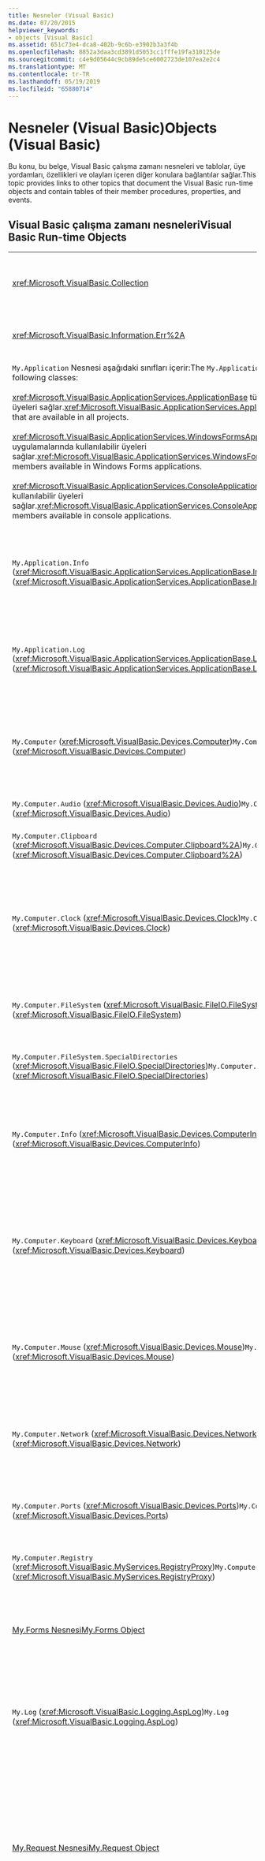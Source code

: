 ```yaml
---
title: Nesneler (Visual Basic)
ms.date: 07/20/2015
helpviewer_keywords:
- objects [Visual Basic]
ms.assetid: 651c73e4-dca8-402b-9c6b-e3902b3a3f4b
ms.openlocfilehash: 8852a3daa3cd3891d5053cc1fffe19fa310125de
ms.sourcegitcommit: c4e9d05644c9cb89de5ce6002723de107ea2e2c4
ms.translationtype: MT
ms.contentlocale: tr-TR
ms.lasthandoff: 05/19/2019
ms.locfileid: "65880714"
---
```

# <a name="objects-visual-basic"></a><span data-ttu-id="24010-102">Nesneler (Visual Basic)</span><span class="sxs-lookup"><span data-stu-id="24010-102">Objects (Visual Basic)</span></span>
<span data-ttu-id="24010-103">Bu konu, bu belge, Visual Basic çalışma zamanı nesneleri ve tablolar, üye yordamları, özellikleri ve olayları içeren diğer konulara bağlantılar sağlar.</span><span class="sxs-lookup"><span data-stu-id="24010-103">This topic provides links to other topics that document the Visual Basic run-time objects and contain tables of their member procedures, properties, and events.</span></span>  
  
## <a name="visual-basic-run-time-objects"></a><span data-ttu-id="24010-104">Visual Basic çalışma zamanı nesneleri</span><span class="sxs-lookup"><span data-stu-id="24010-104">Visual Basic Run-time Objects</span></span>  
  
|||  
|---|---|  
|<xref:Microsoft.VisualBasic.Collection>|<span data-ttu-id="24010-105">Tek bir nesne olarak ilgili bir öğe grubunu görmek için kullanışlı bir yol sağlar.</span><span class="sxs-lookup"><span data-stu-id="24010-105">Provides a convenient way to see a related group of items as a single object.</span></span>|  
|<xref:Microsoft.VisualBasic.Information.Err%2A>|<span data-ttu-id="24010-106">Çalışma zamanı hataları hakkında bilgi içerir.</span><span class="sxs-lookup"><span data-stu-id="24010-106">Contains information about run-time errors.</span></span>|  
|<span data-ttu-id="24010-107">`My.Application` Nesnesi aşağıdaki sınıfları içerir:</span><span class="sxs-lookup"><span data-stu-id="24010-107">The `My.Application` object consists of the following classes:</span></span><br /><br /> <span data-ttu-id="24010-108"><xref:Microsoft.VisualBasic.ApplicationServices.ApplicationBase> tüm projelerde kullanılabilen üyeleri sağlar.</span><span class="sxs-lookup"><span data-stu-id="24010-108"><xref:Microsoft.VisualBasic.ApplicationServices.ApplicationBase> provides members that are available in all projects.</span></span><br /><br /> <span data-ttu-id="24010-109"><xref:Microsoft.VisualBasic.ApplicationServices.WindowsFormsApplicationBase> Windows Forms uygulamalarında kullanılabilir üyeleri sağlar.</span><span class="sxs-lookup"><span data-stu-id="24010-109"><xref:Microsoft.VisualBasic.ApplicationServices.WindowsFormsApplicationBase> provides members available in Windows Forms applications.</span></span><br /><br /> <span data-ttu-id="24010-110"><xref:Microsoft.VisualBasic.ApplicationServices.ConsoleApplicationBase> Konsol uygulamalarında kullanılabilir üyeleri sağlar.</span><span class="sxs-lookup"><span data-stu-id="24010-110"><xref:Microsoft.VisualBasic.ApplicationServices.ConsoleApplicationBase> provides members available in console applications.</span></span>|<span data-ttu-id="24010-111">Yalnızca geçerli uygulama veya DLL ile ilişkili veriler sağlar.</span><span class="sxs-lookup"><span data-stu-id="24010-111">Provides data that is associated only with the current application or DLL.</span></span> <span data-ttu-id="24010-112">Hiçbir sistem düzeyindeki bilgileri ile değiştirilebilir `My.Application`.</span><span class="sxs-lookup"><span data-stu-id="24010-112">No system-level information can be altered with `My.Application`.</span></span><br /><br /> <span data-ttu-id="24010-113">Bazı üyeler, yalnızca Windows Forms veya konsol uygulamaları için kullanılabilir.</span><span class="sxs-lookup"><span data-stu-id="24010-113">Some members are available only for Windows Forms or console applications.</span></span>|  
|<span data-ttu-id="24010-114">`My.Application.Info` (<xref:Microsoft.VisualBasic.ApplicationServices.ApplicationBase.Info%2A>)</span><span class="sxs-lookup"><span data-stu-id="24010-114">`My.Application.Info` (<xref:Microsoft.VisualBasic.ApplicationServices.ApplicationBase.Info%2A>)</span></span>|<span data-ttu-id="24010-115">Sürüm numarası, açıklama, yüklenen derlemeler ve benzeri gibi bir uygulamayla ilgili bilgileri almak için özellikleri sağlar.</span><span class="sxs-lookup"><span data-stu-id="24010-115">Provides properties for getting the information about an application, such as the version number, description, loaded assemblies, and so on.</span></span>|  
|<span data-ttu-id="24010-116">`My.Application.Log` (<xref:Microsoft.VisualBasic.ApplicationServices.ApplicationBase.Log%2A>)</span><span class="sxs-lookup"><span data-stu-id="24010-116">`My.Application.Log` (<xref:Microsoft.VisualBasic.ApplicationServices.ApplicationBase.Log%2A>)</span></span>|<span data-ttu-id="24010-117">Bir özellik ve olay ve özel durum bilgileri için uygulamanın günlük dinleyicileri yazmak için yöntemler sağlar.</span><span class="sxs-lookup"><span data-stu-id="24010-117">Provides a property and methods to write event and exception information to the application's log listeners.</span></span>|  
|<span data-ttu-id="24010-118">`My.Computer` (<xref:Microsoft.VisualBasic.Devices.Computer>)</span><span class="sxs-lookup"><span data-stu-id="24010-118">`My.Computer` (<xref:Microsoft.VisualBasic.Devices.Computer>)</span></span>|<span data-ttu-id="24010-119">Ses, saat, klavye, dosya sistemi ve benzeri gibi bilgisayar bileşenlerini yönetmek için gereken özellikleri sağlar.</span><span class="sxs-lookup"><span data-stu-id="24010-119">Provides properties for manipulating computer components such as audio, the clock, the keyboard, the file system, and so on.</span></span>|  
|<span data-ttu-id="24010-120">`My.Computer.Audio` (<xref:Microsoft.VisualBasic.Devices.Audio>)</span><span class="sxs-lookup"><span data-stu-id="24010-120">`My.Computer.Audio` (<xref:Microsoft.VisualBasic.Devices.Audio>)</span></span>|<span data-ttu-id="24010-121">Ses çalma için yöntemler sağlar.</span><span class="sxs-lookup"><span data-stu-id="24010-121">Provides methods for playing sounds.</span></span>|  
|<span data-ttu-id="24010-122">`My.Computer.Clipboard` (<xref:Microsoft.VisualBasic.Devices.Computer.Clipboard%2A>)</span><span class="sxs-lookup"><span data-stu-id="24010-122">`My.Computer.Clipboard` (<xref:Microsoft.VisualBasic.Devices.Computer.Clipboard%2A>)</span></span>|<span data-ttu-id="24010-123">Pano yönlendirmeye yönelik yöntemleri sağlar.</span><span class="sxs-lookup"><span data-stu-id="24010-123">Provides methods for manipulating the Clipboard.</span></span>|  
|<span data-ttu-id="24010-124">`My.Computer.Clock` (<xref:Microsoft.VisualBasic.Devices.Clock>)</span><span class="sxs-lookup"><span data-stu-id="24010-124">`My.Computer.Clock` (<xref:Microsoft.VisualBasic.Devices.Clock>)</span></span>|<span data-ttu-id="24010-125">Geçerli yerel saat ve Eşgüdümlü Evrensel Saat (Greenwich saati ile eşdeğerdir), sistem saatinden erişmek için özellikleri sağlar.</span><span class="sxs-lookup"><span data-stu-id="24010-125">Provides properties for accessing the current local time and Universal Coordinated Time (equivalent to Greenwich Mean Time) from the system clock.</span></span>|  
|<span data-ttu-id="24010-126">`My.Computer.FileSystem` (<xref:Microsoft.VisualBasic.FileIO.FileSystem>)</span><span class="sxs-lookup"><span data-stu-id="24010-126">`My.Computer.FileSystem` (<xref:Microsoft.VisualBasic.FileIO.FileSystem>)</span></span>|<span data-ttu-id="24010-127">Özellikler ve sürücüleri, dosyalar ve dizinler ile çalışmak için yöntemler sağlar.</span><span class="sxs-lookup"><span data-stu-id="24010-127">Provides properties and methods for working with drives, files, and directories.</span></span>|  
|<span data-ttu-id="24010-128">`My.Computer.FileSystem.SpecialDirectories` (<xref:Microsoft.VisualBasic.FileIO.SpecialDirectories>)</span><span class="sxs-lookup"><span data-stu-id="24010-128">`My.Computer.FileSystem.SpecialDirectories` (<xref:Microsoft.VisualBasic.FileIO.SpecialDirectories>)</span></span>|<span data-ttu-id="24010-129">Yaygın olarak erişmek için özellikler dizinleri başvurulan sağlar.</span><span class="sxs-lookup"><span data-stu-id="24010-129">Provides properties for accessing commonly referenced directories.</span></span>|  
|<span data-ttu-id="24010-130">`My.Computer.Info` (<xref:Microsoft.VisualBasic.Devices.ComputerInfo>)</span><span class="sxs-lookup"><span data-stu-id="24010-130">`My.Computer.Info` (<xref:Microsoft.VisualBasic.Devices.ComputerInfo>)</span></span>|<span data-ttu-id="24010-131">Bilgisayarın bellek, yüklenen derlemeler, ad ve işletim sistemi hakkında bilgi almak için özellikleri sağlar.</span><span class="sxs-lookup"><span data-stu-id="24010-131">Provides properties for getting information about the computer's memory, loaded assemblies, name, and operating system.</span></span>|  
|<span data-ttu-id="24010-132">`My.Computer.Keyboard` (<xref:Microsoft.VisualBasic.Devices.Keyboard>)</span><span class="sxs-lookup"><span data-stu-id="24010-132">`My.Computer.Keyboard` (<xref:Microsoft.VisualBasic.Devices.Keyboard>)</span></span>|<span data-ttu-id="24010-133">Geçerli durumu ne anahtarları şu anda basıldığında ve gönderme tuş vuruşları etkin pencereyi bir yöntem sağlar klavye ile erişmek için özellikleri sağlar.</span><span class="sxs-lookup"><span data-stu-id="24010-133">Provides properties for accessing the current state of the keyboard, such as what keys are currently pressed, and provides a method to send keystrokes to the active window.</span></span>|  
|<span data-ttu-id="24010-134">`My.Computer.Mouse` (<xref:Microsoft.VisualBasic.Devices.Mouse>)</span><span class="sxs-lookup"><span data-stu-id="24010-134">`My.Computer.Mouse` (<xref:Microsoft.VisualBasic.Devices.Mouse>)</span></span>|<span data-ttu-id="24010-135">Biçim ve yerel bilgisayarda yüklü olan fare yapılandırma hakkında bilgi almak için özellikleri sağlar.</span><span class="sxs-lookup"><span data-stu-id="24010-135">Provides properties for getting information about the format and configuration of the mouse that is installed on the local computer.</span></span>|  
|<span data-ttu-id="24010-136">`My.Computer.Network` (<xref:Microsoft.VisualBasic.Devices.Network>)</span><span class="sxs-lookup"><span data-stu-id="24010-136">`My.Computer.Network` (<xref:Microsoft.VisualBasic.Devices.Network>)</span></span>|<span data-ttu-id="24010-137">Bir özellik, bir olay ve bilgisayarın bağlı olduğu ağ ile etkileşim için yöntemler sağlar.</span><span class="sxs-lookup"><span data-stu-id="24010-137">Provides a property, an event, and methods for interacting with the network to which the computer is connected.</span></span>|  
|<span data-ttu-id="24010-138">`My.Computer.Ports` (<xref:Microsoft.VisualBasic.Devices.Ports>)</span><span class="sxs-lookup"><span data-stu-id="24010-138">`My.Computer.Ports` (<xref:Microsoft.VisualBasic.Devices.Ports>)</span></span>|<span data-ttu-id="24010-139">Bir özellik ve bilgisayar ile seri bağlantı noktalarına erişmek için bir yöntem sağlar.</span><span class="sxs-lookup"><span data-stu-id="24010-139">Provides a property and a method for accessing the computer's serial ports.</span></span>|  
|<span data-ttu-id="24010-140">`My.Computer.Registry` (<xref:Microsoft.VisualBasic.MyServices.RegistryProxy>)</span><span class="sxs-lookup"><span data-stu-id="24010-140">`My.Computer.Registry` (<xref:Microsoft.VisualBasic.MyServices.RegistryProxy>)</span></span>|<span data-ttu-id="24010-141">Özellikler ve kayıt defterini düzenlemek için yöntemler sağlar.</span><span class="sxs-lookup"><span data-stu-id="24010-141">Provides properties and methods for manipulating the registry.</span></span>|  
|[<span data-ttu-id="24010-142">My.Forms Nesnesi</span><span class="sxs-lookup"><span data-stu-id="24010-142">My.Forms Object</span></span>](../../../visual-basic/language-reference/objects/my-forms-object.md)|<span data-ttu-id="24010-143">Her Windows formunu örneğini erişmeye yönelik özellikler geçerli projedeki bildirilen sağlar.</span><span class="sxs-lookup"><span data-stu-id="24010-143">Provides properties for accessing an instance of each Windows Form declared in the current project.</span></span>|  
|<span data-ttu-id="24010-144">`My.Log` (<xref:Microsoft.VisualBasic.Logging.AspLog>)</span><span class="sxs-lookup"><span data-stu-id="24010-144">`My.Log` (<xref:Microsoft.VisualBasic.Logging.AspLog>)</span></span>|<span data-ttu-id="24010-145">Bir özellik ve Web uygulamaları için uygulamanın günlük dinleyicileri için olay ve özel durum bilgilerini yazma yöntemleri sağlar.</span><span class="sxs-lookup"><span data-stu-id="24010-145">Provides a property and methods for writing event and exception information to the application's log listeners for Web applications.</span></span>|  
|[<span data-ttu-id="24010-146">My.Request Nesnesi</span><span class="sxs-lookup"><span data-stu-id="24010-146">My.Request Object</span></span>](../../../visual-basic/language-reference/objects/my-request-object.md)|<span data-ttu-id="24010-147">Alır <xref:System.Web.HttpRequest> istenen sayfa nesnesi.</span><span class="sxs-lookup"><span data-stu-id="24010-147">Gets the <xref:System.Web.HttpRequest> object for the requested page.</span></span> <span data-ttu-id="24010-148">`My.Request` Nesnesi geçerli HTTP isteğiyle ilgili bilgileri içerir.</span><span class="sxs-lookup"><span data-stu-id="24010-148">The `My.Request` object contains information about the current HTTP request.</span></span><br /><br /> <span data-ttu-id="24010-149">`My.Request` Nesne yalnızca ASP.NET uygulamaları için kullanılabilir.</span><span class="sxs-lookup"><span data-stu-id="24010-149">The `My.Request` object is available only for ASP.NET applications.</span></span>|  
|[<span data-ttu-id="24010-150">My.Resources Nesnesi</span><span class="sxs-lookup"><span data-stu-id="24010-150">My.Resources Object</span></span>](../../../visual-basic/language-reference/objects/my-resources-object.md)|<span data-ttu-id="24010-151">Bir uygulamanın kaynaklara erişmek için özellikler ve sınıfları sağlar.</span><span class="sxs-lookup"><span data-stu-id="24010-151">Provides properties and classes for accessing an application's resources.</span></span>|  
|[<span data-ttu-id="24010-152">My.Response Nesnesi</span><span class="sxs-lookup"><span data-stu-id="24010-152">My.Response Object</span></span>](../../../visual-basic/language-reference/objects/my-response-object.md)|<span data-ttu-id="24010-153">Alır <xref:System.Web.HttpResponse> ile ilişkili nesne <xref:System.Web.UI.Page>.</span><span class="sxs-lookup"><span data-stu-id="24010-153">Gets the <xref:System.Web.HttpResponse> object that is associated with the <xref:System.Web.UI.Page>.</span></span> <span data-ttu-id="24010-154">Bu nesne, HTTP yanıt verilerini istemciye göndermenize olanak sağlar ve bu yanıt hakkında bilgiler içerir.</span><span class="sxs-lookup"><span data-stu-id="24010-154">This object allows you to send HTTP response data to a client and contains information about that response.</span></span><br /><br /> <span data-ttu-id="24010-155">`My.Response` Nesne yalnızca ASP.NET uygulamaları için kullanılabilir.</span><span class="sxs-lookup"><span data-stu-id="24010-155">The `My.Response` object is available only for ASP.NET applications.</span></span>|  
|[<span data-ttu-id="24010-156">My.Settings Nesnesi</span><span class="sxs-lookup"><span data-stu-id="24010-156">My.Settings Object</span></span>](../../../visual-basic/language-reference/objects/my-settings-object.md)|<span data-ttu-id="24010-157">Özellikler ve uygulama ayarlarına erişme için yöntemler sağlar.</span><span class="sxs-lookup"><span data-stu-id="24010-157">Provides properties and methods for accessing an application's settings.</span></span>|  
|<span data-ttu-id="24010-158">`My.User` (<xref:Microsoft.VisualBasic.ApplicationServices.User>)</span><span class="sxs-lookup"><span data-stu-id="24010-158">`My.User` (<xref:Microsoft.VisualBasic.ApplicationServices.User>)</span></span>|<span data-ttu-id="24010-159">Geçerli kullanıcı ile ilgili bilgilere erişim sağlar.</span><span class="sxs-lookup"><span data-stu-id="24010-159">Provides access to information about the current user.</span></span>|  
|[<span data-ttu-id="24010-160">My.WebServices Nesnesi</span><span class="sxs-lookup"><span data-stu-id="24010-160">My.WebServices Object</span></span>](../../../visual-basic/language-reference/objects/my-webservices-object.md)|<span data-ttu-id="24010-161">Oluşturma ve erişme geçerli proje tarafından başvurulan her Web hizmeti tek bir örneği için özellikleri sağlar.</span><span class="sxs-lookup"><span data-stu-id="24010-161">Provides properties for creating and accessing a single instance of each Web service that is referenced by the current project.</span></span>|  
|<xref:Microsoft.VisualBasic.FileIO.TextFieldParser>|<span data-ttu-id="24010-162">Yapılandırılmış metin ayrıştırmak için yöntemler ve özellikler sağlar. dosyaları.</span><span class="sxs-lookup"><span data-stu-id="24010-162">Provides methods and properties for parsing structured text files.</span></span>|  
  
## <a name="see-also"></a><span data-ttu-id="24010-163">Ayrıca bkz.</span><span class="sxs-lookup"><span data-stu-id="24010-163">See also</span></span>

- [<span data-ttu-id="24010-164">Visual Basic Dili Başvurusu</span><span class="sxs-lookup"><span data-stu-id="24010-164">Visual Basic Language Reference</span></span>](../../../visual-basic/language-reference/index.md)
- [<span data-ttu-id="24010-165">Visual Basic</span><span class="sxs-lookup"><span data-stu-id="24010-165">Visual Basic</span></span>](../../../visual-basic/index.md)

